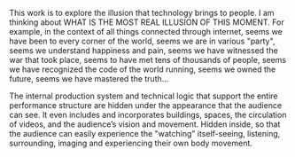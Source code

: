 This work is to explore the illusion that technology brings to people. I am thinking about WHAT IS THE MOST REAL ILLUSION OF THIS MOMENT. For example, in the context of all things connected through internet, seems we have been to every corner of the world, seems we are in various "party", seems we understand happiness and pain, seems we have witnessed the war that took place, seems to have met tens of thousands of people, seems we have recognized the code of the world running, seems we owned the future, seems we have mastered the truth...

The internal production system and technical logic that support the entire performance structure are hidden under the appearance that the audience can see. It even includes and incorporates buildings, spaces, the circulation of videos, and the audience’s vision and movement. Hidden inside, so that the audience can easily experience the "watching" itself-seeing, listening, surrounding, imaging and experiencing their own body movement.